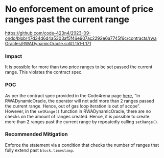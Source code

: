 # No enforcement on amount of price ranges past the current range
https://github.com/code-423n4/2023-09-ondo/blob/47d34d6d4a5303af5f46e907ac2292e6a7745f6c/contracts/rwaOracles/RWADynamicOracle.sol#L151-L171
### Impact
It is possible for more than two price ranges to be set passed the current range. This violates the contract spec.

### POC
As per the contract spec provided in the Code4rena page [here](https://code4rena.com/contests/2023-09-ondo-finance#top), "In RWADynamicOracle, the operator will not add more than 2 ranges passed the current range. Hence, out of gas loop iteration is out of scope". However, in the `setRange()` function in RWADynamicOracle, there are no checks on the amount of ranges created. Hence, it is possible to create more than 2 ranges past the current range by repeatedly calling `setRange()`.

### Recommended Mitigation
Enforce the statement via a condition that checks the number of ranges that fully extend past `block.timestamp`.

